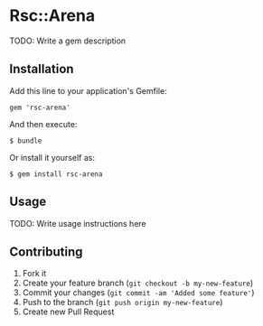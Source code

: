 # Rsc::Arena

TODO: Write a gem description

## Installation

Add this line to your application's Gemfile:

    gem 'rsc-arena'

And then execute:

    $ bundle

Or install it yourself as:

    $ gem install rsc-arena

## Usage

TODO: Write usage instructions here

## Contributing

1. Fork it
2. Create your feature branch (`git checkout -b my-new-feature`)
3. Commit your changes (`git commit -am 'Added some feature'`)
4. Push to the branch (`git push origin my-new-feature`)
5. Create new Pull Request
